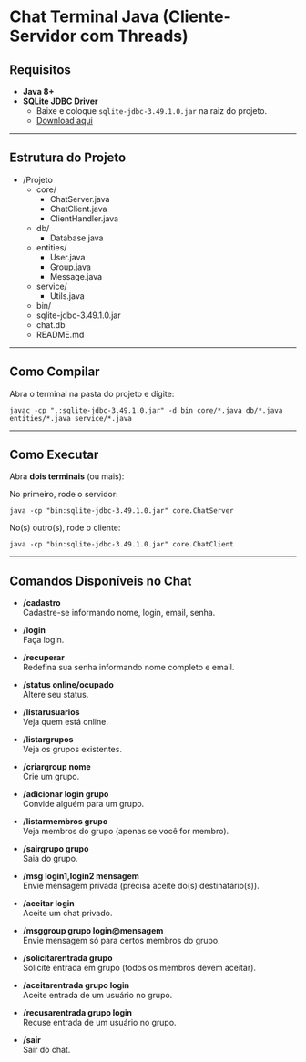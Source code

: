 # Chat Terminal Java (Cliente-Servidor com Threads)

## Requisitos

- **Java 8+**
- **SQLite JDBC Driver**
  - Baixe e coloque `sqlite-jdbc-3.49.1.0.jar` na raiz do projeto.
  - [Download aqui](https://github.com/xerial/sqlite-jdbc)

---

## Estrutura do Projeto

- /Projeto
    - core/
        - ChatServer.java
        - ChatClient.java
        - ClientHandler.java
    - db/
        - Database.java
    - entities/
        - User.java
        - Group.java
        - Message.java
    - service/
        - Utils.java
    - bin/
    - sqlite-jdbc-3.49.1.0.jar
    - chat.db
    - README.md

---

## Como Compilar

Abra o terminal na pasta do projeto e digite:

    javac -cp ".:sqlite-jdbc-3.49.1.0.jar" -d bin core/*.java db/*.java entities/*.java service/*.java

---

## Como Executar

Abra **dois terminais** (ou mais):

No primeiro, rode o servidor:

    java -cp "bin:sqlite-jdbc-3.49.1.0.jar" core.ChatServer

No(s) outro(s), rode o cliente:

    java -cp "bin:sqlite-jdbc-3.49.1.0.jar" core.ChatClient

---

## Comandos Disponíveis no Chat

- **/cadastro**  
  Cadastre-se informando nome, login, email, senha.

- **/login**  
  Faça login.

- **/recuperar**  
  Redefina sua senha informando nome completo e email.

- **/status online/ocupado**  
  Altere seu status.

- **/listarusuarios**  
  Veja quem está online.

- **/listargrupos**  
  Veja os grupos existentes.

- **/criargroup nome**  
  Crie um grupo.

- **/adicionar login grupo**  
  Convide alguém para um grupo.

- **/listarmembros grupo**  
  Veja membros do grupo (apenas se você for membro).

- **/sairgrupo grupo**  
  Saia do grupo.

- **/msg login1,login2 mensagem**  
  Envie mensagem privada (precisa aceite do(s) destinatário(s)).

- **/aceitar login**  
  Aceite um chat privado.

- **/msggroup grupo login@mensagem**  
  Envie mensagem só para certos membros do grupo.

- **/solicitarentrada grupo**  
  Solicite entrada em grupo (todos os membros devem aceitar).

- **/aceitarentrada grupo login**  
  Aceite entrada de um usuário no grupo.

- **/recusarentrada grupo login**  
  Recuse entrada de um usuário no grupo.

- **/sair**  
  Sair do chat.

